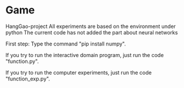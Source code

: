 # Game
HangGao-project
All experiments are based on the environment under python
The current code has not added the part about neural networks

First step: Type the command "pip install numpy".

If you try to run the interactive domain program, just run the code "function.py".

If you try to run the computer experiments, just run the code "function_exp.py".
